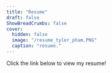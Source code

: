 ```yaml
---
title: "Resume"
draft: false
ShowBreadCrumbs: false
cover:
  hidden: false
  image: "/resume_tyler_pham.PNG"
  caption: "resume."
---
```


Click the link below to view my resume!
